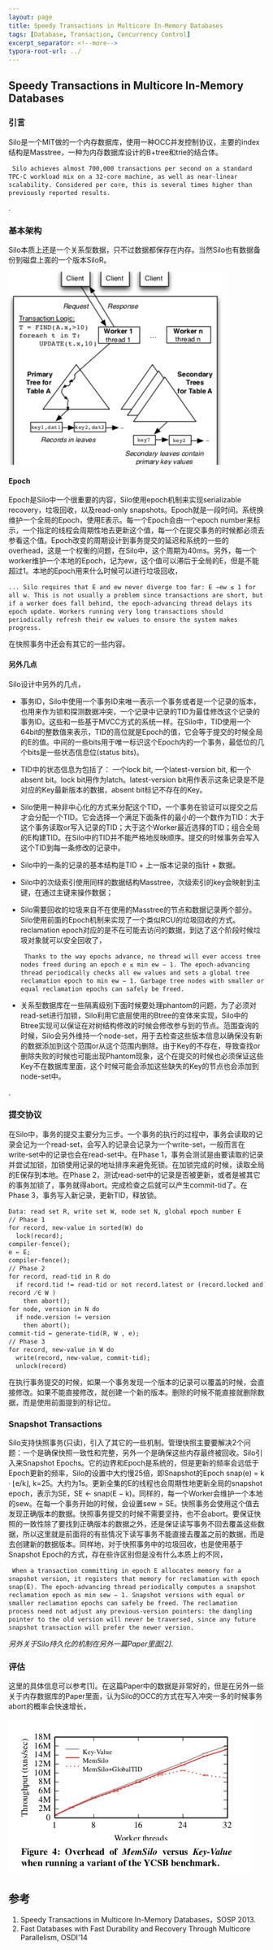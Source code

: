 ```yaml
---
layout: page
title: Speedy Transactions in Multicore In-Memory Databases
tags: [Database, Transaction, Concurrency Control]
excerpt_separator: <!--more-->
typora-root-url: ../
---
```


## Speedy Transactions in Multicore In-Memory Databases 

### 引言

  Silo是一个MIT做的一个内存数据库，使用一种OCC并发控制协议，主要的index结构是Masstree，一种为内存数据库设计的B+tree和trie的结合体。

```
 Silo achieves almost 700,000 transactions per second on a standard TPC-C workload mix on a 32-core machine, as well as near-linear scalability. Considered per core, this is several times higher than previously reported results.
```

.

### 基本架构

   Silo本质上还是一个关系型数据，只不过数据都保存在内存。当然Silo也有数据备份到磁盘上面的一个版本SiloR。

![silo-arch](/assets/img/silo-arch.png)

#### Epoch

  Epoch是Silo中一个很重要的内容，Silo使用epoch机制来实现serializable recovery，垃圾回收，以及read-only snapshots。Epoch就是一段时间。系统换维护一个全局的Epoch，使用E表示。每一个Epoch会由一个epoch number来标示，一个指定的线程会周期性地去更新这个值，每一个在提交事务的时候都必须去参看这个值。Epoch改变的周期设计到事务提交的延迟和系统的一些的overhead，这是一个权衡的问题，在Silo中，这个周期为40ms。另外，每一个worker维护一个本地的Epoch，记为ew，这个值可以滞后于全局的E，但是不能超过1。本地的Epoch用来什么时候可以进行垃圾回收，

```
... Silo requires that E and ew never diverge too far: E −ew ≤ 1 for all w. This is not usually a problem since transactions are short, but if a worker does fall behind, the epoch-advancing thread delays its epoch update. Workers running very long transactions should periodically refresh their ew values to ensure the system makes progress.
```

 在快照事务中还会有其它的一些内容。

#### 另外几点

 Silo设计中另外的几点，

* 事务ID，Silo中使用一个事务ID来唯一表示一个事务或者是一个记录的版本，也用来作为锁和探测数据冲突，一个记录中记录的TID为最佳修改这个记录的事务ID。这些和一些基于MVCC方式的系统一样。在Silo中，TID使用一个64bit的整数值来表示，TID的高位就是Epoch的值，它会等于提交的时候全局的E的值。中间的一些bits用于唯一标识这个Epoch内的一个事务，最低位的几个bits是一些状态信息位(status bits)。

* TID中的状态信息为包括了： 一个lock bit, 一个latest-version bit, 和一个 absent bit。lock bit用作为latch。latest-version bit用作表示这条记录是不是对应的Key最新版本的数据，absent bit标记不存在的Key。

* Silo使用一种非中心化的方式来分配这个TID，一个事务在验证可以提交之后才会分配一个TID。它会选择一个满足下面条件的最小的一个数作为TID：大于这个事务读取or写入记录的TID；大于这个Worker最近选择的TID；组合全局的E构建TID。在Silo中的TID并不能严格地反映顺序。提交的时候事务会写入这个TID到每一条修改的记录中。

* Silo中的一条的记录的基本结构是TID + 上一版本记录的指针 + 数据。

* Silo中的次级索引使用同样的数据结构Masstree，次级索引的key会映射到主键，在通过主键来操作数据；

* Silo需要回收的垃圾来自不在使用的Masstree的节点和数据记录两个部分。Silo使用前面的Epoch机制来实现了一个类似RCU的垃圾回收的方式。reclamation epoch对应的是不在可能去访问的数据，到达了这个阶段时候垃圾对象就可以安全回收了，

  ```
   Thanks to the way epochs advance, no thread will ever access tree nodes freed during an epoch e ≤ min ew − 1. The epoch-advancing thread periodically checks all ew values and sets a global tree reclamation epoch to min ew − 1. Garbage tree nodes with smaller or equal reclamation epochs can safely be freed.
  ```

* 关系型数据库在一些隔离级别下面时候要处理phantom的问题，为了必须对read-set进行加锁，Silo利用它底层使用的Btree的变体来实现，Silo中的Btree实现可以保证在对树结构修改的时候会修改参与到的节点。范围查询的时候，Silo会另外维持一个node-set，用于去检查这些版本信息以确保没有新的数据添加到这个范围or从这个范围内删除。由于Key的不存在，导致查找or删除失败的时候也可能出现Phantom现象，这个在提交的时候也必须保证这些Key不在数据库里面，这个时候可能会添加这些缺失的Key的节点也会添加到node-set中。

.

### 提交协议

  在Silo中，事务的提交主要分为三步。一个事务的执行的过程中，事务会读取的记录会记为一个read-set，会写入的记录会记录为一个write-set，一般而言在write-set中的记录也会在read-set中。在Phase 1，事务会测试是由要读取的记录并尝试加锁，加锁使用记录的地址排序来避免死锁。在加锁完成的时候，读取全局的E保存到本地。在Phase 2，测试read-set中的记录是否被更新，或者是被其它的事务加锁了，事务就得abort。完成检查之后就可以产生commit-tid了。在Phase 3，事务写入新记录，更新TID，释放锁。

```
Data: read set R, write set W, node set N, global epoch number E
// Phase 1
for record, new-value in sorted(W) do
  lock(record);
compiler-fence(); 
e ← E; 
compiler-fence();
// Phase 2
for record, read-tid in R do
  if record.tid != read-tid or not record.latest or (record.locked and record ̸∈ W )
    then abort();
for node, version in N do
  if node.version != version 
    then abort();
commit-tid ← generate-tid(R, W , e);
// Phase 3
for record, new-value in W do
  write(record, new-value, commit-tid); 
  unlock(record)
```

  在执行事务提交的时候，如果一个事务发现一个版本的记录可以覆盖的时候，会直接修改。如果不能直接修改，就创建一个新的版本。删除的时候不能直接就删除数据，而是使用前面提到的标记位。



### Snapshot Transactions

   Silo支持快照事务(只读)，引入了其它的一些机制。管理快照主要要解决2个问题：一个是确保快照一致性和完整，另外一个是确保这些内存最终被回收。Silo引入来Snapshot Epochs。它的边界和Epoch是系统的，但是更新的频率会远低于Epoch更新的频率，Silo的设置中大约慢25倍，即Snapshot的Epoch snap(e) = k · ⌊e/k⌋, k=25。大约为1s。更新全集的E的线程也会周期性地更新全局的snapshot epoch，表示为SE，SE ← snap(E − k)。同样的，每一个Worker会维护一个本地的sew。在每一个事务开始的时候，会设置sew = SE。快照事务会使用这个值去发现正确版本的数据。快照事务提交的时候不需要坚持，也不会abort。要保证快照的一致性除了要找到正确版本的数据之外，还是保证读写事务不回去覆盖这些数据，所以这里就是前面将的有些情况下读写事务不能直接去覆盖之前的数据，而是去创建新的数据版本。同样地，对于快照事务中的垃圾回收，也是使用基于Snapshot Epoch的方式，存在些许区别但是没有什么本质上的不同，

```
 When a transaction committing in epoch E allocates memory for a snapshot version, it registers that memory for reclamation with epoch snap(E). The epoch-advancing thread periodically computes a snapshot reclamation epoch as min sew − 1. Snapshot versions with equal or smaller reclamation epochs can safely be freed. The reclamation process need not adjust any previous-version pointers: the dangling pointer to the old version will never be traversed, since any future snapshot transaction will prefer the newer version.
```

_另外关于Silo持久化的机制在另外一篇Paper里面[2]_.

### 评估

 这里的具体信息可以参考[1]。在这篇Paper中的数据是非常好的，但是在另外一些关于内存数据库的Paper里面，认为Silo的OCC的方式在写入冲突一多的时候事务abort的概率会快速增长，

![silo-perf](/assets/img/silo-perf.png)

## 参考

1. Speedy Transactions in Multicore In-Memory Databases，SOSP 2013.
2. Fast Databases with Fast Durability and Recovery Through Multicore Parallelism, OSDI'14

